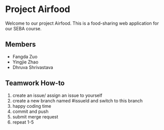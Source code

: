 # Project Airfood
Welcome to our project Airfood. This is a food-sharing web application for our SEBA course.
## Members
- Fangda Zuo
- Yingjie Zhao
- Dhruva Shrivastava

## Teamwork How-to
1. create an issue/ assign an issue to yourself
2. create a new branch named #issueId and switch to this branch
3. happy coding time
4. commit and push
5. submit merge request
6. repeat 1-5
